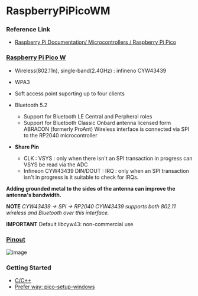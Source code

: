 # RaspberryPiPicoWM

### Reference Link
- [Raspberry Pi Documentation/ Microcontrollers / Raspberry Pi Pico](https://www.raspberrypi.com/documentation/microcontrollers/raspberry-pi-pico.html)

### [Raspberry Pi Pico W](https://www.raspberrypi.com/documentation/microcontrollers/raspberry-pi-pico.html#raspberry-pi-pico-w-and-pico-wh)
- Wireless(802.11n), single-band(2.4GHz) : infineno CYW43439
- WPA3
- Soft access point suporting up to four clients
- Bluetooth 5.2
  - Support for Bluetooth LE Central and Perpheral roles
  - Support for Bluetooth Classic
Onbard antenna licensed form ABRACON (formerly ProAnt)
Wireless interface is connected via SPI to the RP2040 microcontroller

- **Share Pin**
  - CLK : VSYS : only when there isn't an SPI transaction in progress can VSYS be read via the ADC
  - Infineon CYW43439 DIN/DOUT : IRQ : only when an SPI transaction isn't in progress is it suitable to check for IRQs.

**Adding grounded metal to the sides of the antenna can improve the antenna's bandwidth.**

**NOTE**
*CYW43439 -> SPI -> RP2040*
*CYW43439 supports both 802.11 wireless and Bluetooth over this interface.*

**IMPORTANT**
Default libcyw43: non-commercial use

### [Pinout](https://www.raspberrypi.com/documentation/microcontrollers/raspberry-pi-pico.html#pinout-and-design-files-2)
![image](https://github.com/ChungChiuHung/RaspberryPiPicoWM/assets/52248840/486cac1c-fb6f-4c7a-ae1b-ae290a20717b)

### Getting Started
- [C/C++](Notes_GettingStarted.md)
- [Prefer way: pico-setup-windows](https://github.com/raspberrypi/pico-setup-windows)
